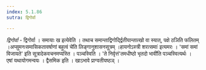 ```yaml
---
index: 5.1.86
sutra: द्विगोर्वा

---
```

_द्विगोर्वा_ - द्विगोर्वा । समायाः ख इत्येवेति । तथाच समान्ताद्विगोर्द्द्वितीयान्तात्खो वा स्यात्, पक्षे ठञिति फलितम् ।अप्सुमनःसमासिकतावर्षाणां बहुत्वं चे॑ति लिङ्गानुशासनसूत्रम् ।हायनोऽस्त्री शरत्समाः॑ इत्यमरः । 'समां समां विजायते' इति सूत्रादेकवचनमप्यस्ति । पञ्चस्विति । 'ते निर्वृत्तं'तमधीष्ठो भृतदो भावी॑ति पञ्चस्वित्यर्थः । एषां यथायोगमन्वयः । द्वैसमिक इति । खाऽभावे प्राग्वतीयष्ठञ् ।